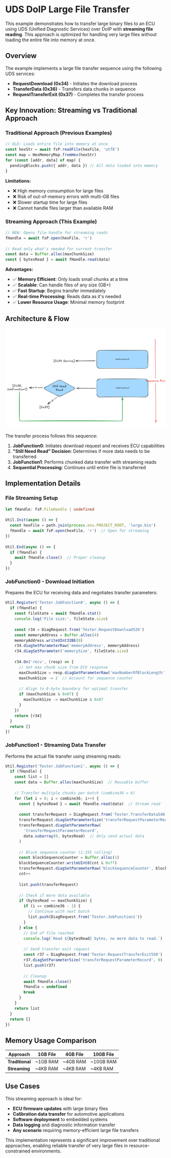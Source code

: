 # UDS DoIP Large File Transfer

This example demonstrates how to transfer large binary files to an ECU using UDS (Unified Diagnostic Services) over DoIP with **streaming file reading**. This approach is optimized for handling very large files without loading the entire file into memory at once.

## Overview

The example implements a large file transfer sequence using the following UDS services:

- **RequestDownload (0x34)** - Initiates the download process
- **TransferData (0x36)** - Transfers data chunks in sequence  
- **RequestTransferExit (0x37)** - Completes the transfer process

## Key Innovation: Streaming vs Traditional Approach

### Traditional Approach (Previous Examples)
```typescript
// OLD: Loads entire file into memory at once
const hexStr = await fsP.readFile(hexFile, 'utf8')
const map = HexMemoryMap.fromHex(hexStr)
for (const [addr, data] of map) {
  pendingBlocks.push({ addr, data }) // All data loaded into memory
}
```

**Limitations:**
- ❌ High memory consumption for large files
- ❌ Risk of out-of-memory errors with multi-GB files
- ❌ Slower startup time for large files
- ❌ Cannot handle files larger than available RAM

### Streaming Approach (This Example)
```typescript
// NEW: Opens file handle for streaming reads
fHandle = await fsP.open(hexFile, 'r')

// Read only what's needed for current transfer
const data = Buffer.alloc(maxChunkSize)
const { bytesRead } = await fHandle.read(data)
```

**Advantages:**
- ✅ **Memory Efficient**: Only loads small chunks at a time
- ✅ **Scalable**: Can handle files of any size (GB+)
- ✅ **Fast Startup**: Begins transfer immediately
- ✅ **Real-time Processing**: Reads data as it's needed
- ✅ **Lower Resource Usage**: Minimal memory footprint

## Architecture & Flow

![Flow Diagram](flow.png)

The transfer process follows this sequence:

1. **JobFunction0**: Initiates download request and receives ECU capabilities
2. **"Still Need Read" Decision**: Determines if more data needs to be transferred
3. **JobFunction1**: Performs chunked data transfer with streaming reads
4. **Sequential Processing**: Continues until entire file is transferred

## Implementation Details

### File Streaming Setup

```typescript
let fHandle: fsP.FileHandle | undefined

Util.Init(async () => {
  const hexFile = path.join(process.env.PROJECT_ROOT, 'large.bin')
  fHandle = await fsP.open(hexFile, 'r')  // Open for streaming
})

Util.End(async () => {
  if (fHandle) {
    await fHandle.close()  // Proper cleanup
  }
})
```

### JobFunction0 - Download Initiation

Prepares the ECU for receiving data and negotiates transfer parameters:

```typescript
Util.Register('Tester.JobFunction0', async () => {
  if (fHandle) {
    const fileState = await fHandle.stat()
    console.log('File size:', fileState.size)
    
    const r34 = DiagRequest.from('Tester.RequestDownload520')
    const memoryAddress = Buffer.alloc(4)
    memoryAddress.writeUInt32BE(0)
    r34.diagSetParameterRaw('memoryAddress', memoryAddress)
    r34.diagSetParameter('memorySize', fileState.size)
    
    r34.On('recv', (resp) => {
      // Get max chunk size from ECU response
      maxChunkSize = resp.diagGetParameterRaw('maxNumberOfBlockLength').readUint32BE(0)
      maxChunkSize -= 2  // Account for sequence counter
      
      // Align to 8-byte boundary for optimal transfer
      if (maxChunkSize & 0x07) {
        maxChunkSize -= maxChunkSize & 0x07
      }
    })
    return [r34]
  }
  return []
})
```

### JobFunction1 - Streaming Data Transfer

Performs the actual file transfer using streaming reads:

```typescript
Util.Register('Tester.JobFunction1', async () => {
  if (fHandle) {
    const list = []
    const data = Buffer.alloc(maxChunkSize)  // Reusable buffer
    
    // Transfer multiple chunks per batch (combine36 = 6)
    for (let i = 0; i < combine36; i++) {
      const { bytesRead } = await fHandle.read(data)  // Stream read
      
      const transferRequest = DiagRequest.from('Tester.TransferData540')
      transferRequest.diagSetParameterSize('transferRequestParameterRecord', bytesRead * 8)
      transferRequest.diagSetParameterRaw(
        'transferRequestParameterRecord',
        data.subarray(0, bytesRead)  // Only send actual data
      )
      
      // Block sequence counter (1-255 rolling)
      const blockSequenceCounter = Buffer.alloc(1)
      blockSequenceCounter.writeUInt8(cnt & 0xff)
      transferRequest.diagSetParameterRaw('blockSequenceCounter', blockSequenceCounter)
      cnt++
      
      list.push(transferRequest)
      
      // Check if more data available
      if (bytesRead == maxChunkSize) {
        if (i == combine36 - 1) {
          // Continue with next batch
          list.push(DiagRequest.from('Tester.JobFunction1'))
        }
      } else {
        // End of file reached
        console.log(`Read ${bytesRead} bytes, no more data to read.`)
        
        // Send transfer exit request
        const r37 = DiagRequest.from('Tester.RequestTransferExit550')
        r37.diagSetParameterSize('transferRequestParameterRecord', 0)
        list.push(r37)
        
        // Cleanup
        await fHandle.close()
        fHandle = undefined
        break
      }
    }
    return list
  }
  return []
})
```


## Memory Usage Comparison

| Approach | 1GB File | 4GB File | 10GB File |
|----------|----------|----------|-----------|
| **Traditional** | ~1GB RAM | ~4GB RAM | ~10GB RAM |
| **Streaming** | ~4KB RAM | ~4KB RAM | ~4KB RAM |


## Use Cases

This streaming approach is ideal for:

- **ECU firmware updates** with large binary files
- **Calibration data transfer** for automotive applications
- **Software deployment** to embedded systems
- **Data logging** and diagnostic information transfer
- **Any scenario** requiring memory-efficient large file transfers

This implementation represents a significant improvement over traditional approaches, enabling reliable transfer of very large files in resource-constrained environments.